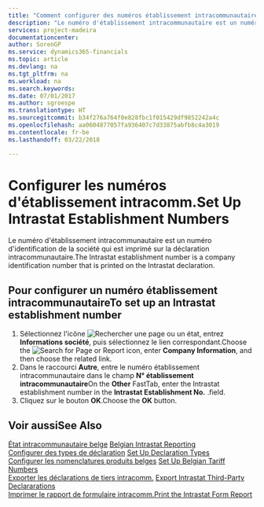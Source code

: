 ```yaml
---
title: "Comment configurer des numéros établissement intracommunautaire"
description: "Le numéro d'établissement intracommunautaire est un numéro d'identification de la société qui est imprimé sur la déclaration intracommunautaire."
services: project-madeira
documentationcenter: 
author: SorenGP
ms.service: dynamics365-financials
ms.topic: article
ms.devlang: na
ms.tgt_pltfrm: na
ms.workload: na
ms.search.keywords: 
ms.date: 07/01/2017
ms.author: sgroespe
ms.translationtype: HT
ms.sourcegitcommit: b34f276a764f0e828fbc1f015429df9852242a4c
ms.openlocfilehash: aa0604877057fa936407c7d33875abfb8c4a3019
ms.contentlocale: fr-be
ms.lasthandoff: 03/22/2018

---
```

# <a name="set-up-intrastat-establishment-numbers"></a><span data-ttu-id="f8f7a-103">Configurer les numéros d'établissement intracomm.</span><span class="sxs-lookup"><span data-stu-id="f8f7a-103">Set Up Intrastat Establishment Numbers</span></span>
<span data-ttu-id="f8f7a-104">Le numéro d'établissement intracommunautaire est un numéro d'identification de la société qui est imprimé sur la déclaration intracommunautaire.</span><span class="sxs-lookup"><span data-stu-id="f8f7a-104">The Intrastat establishment number is a company identification number that is printed on the Intrastat declaration.</span></span>  

## <a name="to-set-up-an-intrastat-establishment-number"></a><span data-ttu-id="f8f7a-105">Pour configurer un numéro établissement intracommunautaire</span><span class="sxs-lookup"><span data-stu-id="f8f7a-105">To set up an Intrastat establishment number</span></span>  

1.  <span data-ttu-id="f8f7a-106">Sélectionnez l'icône ![Rechercher une page ou un état](../../media/ui-search/search_small.png "icône Rechercher une page ou un état"), entrez **Informations société**, puis sélectionnez le lien correspondant.</span><span class="sxs-lookup"><span data-stu-id="f8f7a-106">Choose the ![Search for Page or Report](../../media/ui-search/search_small.png "Search for Page or Report icon") icon, enter **Company Information**, and then choose the related link.</span></span>  
2.  <span data-ttu-id="f8f7a-107">Dans le raccourci **Autre**, entre le numéro établissement intracommunautaire dans le champ **N° établissement intracommunautaire**</span><span class="sxs-lookup"><span data-stu-id="f8f7a-107">On the **Other** FastTab, enter the Intrastat establishment number in the **Intrastat Establishment No.**</span></span> <span data-ttu-id="f8f7a-108">.</span><span class="sxs-lookup"><span data-stu-id="f8f7a-108">field.</span></span>  
3.  <span data-ttu-id="f8f7a-109">Cliquez sur le bouton **OK**.</span><span class="sxs-lookup"><span data-stu-id="f8f7a-109">Choose the **OK** button.</span></span>  
  
## <a name="see-also"></a><span data-ttu-id="f8f7a-110">Voir aussi</span><span class="sxs-lookup"><span data-stu-id="f8f7a-110">See Also</span></span>  
 <span data-ttu-id="f8f7a-111">[État intracommunautaire belge](belgian-intrastat-reporting.md) </span><span class="sxs-lookup"><span data-stu-id="f8f7a-111">[Belgian Intrastat Reporting](belgian-intrastat-reporting.md) </span></span>  
 <span data-ttu-id="f8f7a-112">[Configurer des types de déclaration](how-to-set-up-declaration-types.md) </span><span class="sxs-lookup"><span data-stu-id="f8f7a-112">[Set Up Declaration Types](how-to-set-up-declaration-types.md) </span></span>  
 <span data-ttu-id="f8f7a-113">[Configurer les nomenclatures produits belges](how-to-set-up-belgian-tariff-numbers.md) </span><span class="sxs-lookup"><span data-stu-id="f8f7a-113">[Set Up Belgian Tariff Numbers](how-to-set-up-belgian-tariff-numbers.md) </span></span>  
 <span data-ttu-id="f8f7a-114">[Exporter les déclarations de tiers intracomm.](how-to-export-intrastat-third-party-declararations.md) </span><span class="sxs-lookup"><span data-stu-id="f8f7a-114">[Export Intrastat Third-Party Declararations](how-to-export-intrastat-third-party-declararations.md) </span></span>  
 [<span data-ttu-id="f8f7a-115">Imprimer le rapport de formulaire intracomm.</span><span class="sxs-lookup"><span data-stu-id="f8f7a-115">Print the Intrastat Form Report</span></span>](how-to-print-the-intrastat-form-report.md)

